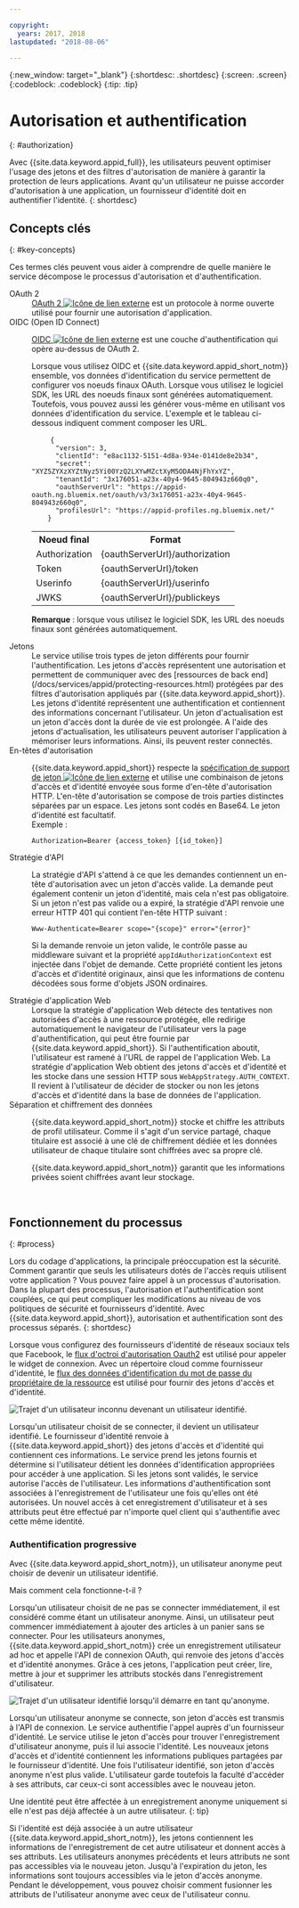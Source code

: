 ```yaml
---

copyright:
  years: 2017, 2018
lastupdated: "2018-08-06"

---
```


{:new_window: target="_blank"}
{:shortdesc: .shortdesc}
{:screen: .screen}
{:codeblock: .codeblock}
{:tip: .tip}

# Autorisation et authentification
{: #authorization}

Avec {{site.data.keyword.appid_full}}, les utilisateurs peuvent optimiser l'usage des jetons et des filtres d'autorisation de manière à garantir la protection de leurs applications. Avant qu'un utilisateur ne puisse accorder d'autorisation à une application, un fournisseur d'identité doit en authentifier l'identité.
{: shortdesc}


## Concepts clés
{: #key-concepts}

Ces termes clés peuvent vous aider à comprendre de quelle manière le service décompose le processus d'autorisation et d'authentification.

<dl>
  <dt>OAuth 2</dt>
    <dd><a href="https://tools.ietf.org/html/rfc6749" target="_blank">OAuth 2 <img src="../../icons/launch-glyph.svg" alt="Icône de lien externe"></a> est un protocole à norme ouverte utilisé pour fournir une autorisation d'application.</dd>
  <dt>OIDC (Open ID Connect)</dt>
    <dd><p><a href="http://openid.net/developers/specs/" target="_blank">OIDC <img src="../../icons/launch-glyph.svg" alt="Icône de lien externe"></a> est une couche d'authentification qui opère au-dessus de OAuth 2.</p>
    <p>Lorsque vous utilisez OIDC et {{site.data.keyword.appid_short_notm}} ensemble, vos données d'identification du service permettent de configurer vos noeuds finaux OAuth. Lorsque vous utilisez le logiciel SDK, les URL des noeuds finaux sont générées automatiquement. Toutefois, vous pouvez aussi les générer vous-même en utilisant vos données d'identification du service. L'exemple et le tableau ci-dessous indiquent comment composer les URL. </p>
    <pre class="codeblock">
    <code>{
      "version": 3,
      "clientId": "e8ac1132-5151-4d8a-934e-0141de8e2b34",
      "secret": "XYZ5ZYXzXYZtNyz5Yi00YzQ2LXYwMZctXyM5ODA4NjFhYxYZ",
      "tenantId": "3x176051-a23x-40y4-9645-804943z660q0",
      "oauthServerUrl": "https://appid-oauth.ng.bluemix.net/oauth/v3/3x176051-a23x-40y4-9645-804943z660q0",
      "profilesUrl": "https://appid-profiles.ng.bluemix.net/"
    }</code></pre>
    <table>
      <tr>
        <th>Noeud final</th>
        <th>Format</th>
      </tr>
      <tr>
        <td>Authorization</td>
        <td>{oauthServerUrl}/authorization</td>
      </tr>
      <tr>
        <td>Token</td>
        <td>{oauthServerUrl}/token</td>
      </tr>
      <tr>
        <td>Userinfo</td>
        <td>{oauthServerUrl}/userinfo</td>
      </tr>
      <tr>
        <td>JWKS</td>
        <td>{oauthServerUrl}/publickeys</td>
      </tr>
    </table>
    <p><strong>Remarque</strong> : lorsque vous utilisez le logiciel SDK, les URL des noeuds finaux sont générées automatiquement. </p></dd>
  <dt>Jetons </dt>
    <dd>Le service utilise trois types de jeton différents pour fournir l'authentification. Les jetons d'accès représentent une autorisation et permettent de communiquer avec des [ressources de back end](/docs/services/appid/protecting-resources.html) protégées par des filtres d'autorisation appliqués par {{site.data.keyword.appid_short}}. Les jetons d'identité représentent une authentification et contiennent des informations concernant l'utilisateur. Un jeton d'actualisation est un jeton d'accès dont la durée de vie est prolongée. A l'aide des jetons d'actualisation, les utilisateurs peuvent autoriser l'application à mémoriser leurs informations. Ainsi, ils peuvent rester connectés.</dd>
  <dt>En-têtes d'autorisation</dt>
    <dd><p>{{site.data.keyword.appid_short}} respecte la <a href="https://tools.ietf.org/html/rfc6750" target="blank">spécification de support de jeton <img src="../../icons/launch-glyph.svg" alt="Icône de lien externe"></a> et utilise une combinaison de jetons d'accès et d'identité envoyée sous forme d'en-tête d'autorisation HTTP. L'en-tête d'autorisation se compose de trois parties distinctes séparées par un espace. Les jetons sont codés en Base64. Le jeton d'identité est facultatif.</br>
    Exemple :</p>
    <pre><code>Authorization=Bearer {access_token} [{id_token}]</pre></code></dd>
  <dt>Stratégie d'API</dt>
    <dd><p>La stratégie d'API s'attend à ce que les demandes contiennent un en-tête d'autorisation avec un jeton d'accès valide. La demande peut également contenir un jeton d'identité, mais cela n'est pas obligatoire. Si un jeton n'est pas valide ou a expiré, la stratégie d'API renvoie une erreur HTTP 401 qui contient l'en-tête HTTP suivant :</p> <pre><code>Www-Authenticate=Bearer scope="{scope}" error="{error}"</code></pre>
    <p>Si la demande renvoie un jeton valide, le contrôle passe au middleware suivant et la propriété <code>appIdAuthorizationContext</code> est injectée dans l'objet de demande. Cette propriété contient les jetons d'accès et d'identité originaux, ainsi que les informations de contenu décodées sous forme d'objets JSON ordinaires.</dd>
  <dt>Stratégie d'application Web</dt>
    <dd>Lorsque la stratégie d'application Web détecte des tentatives non autorisées d'accès à une ressource protégée, elle redirige automatiquement le navigateur de l'utilisateur vers la page d'authentification, qui peut être fournie par {{site.data.keyword.appid_short}}. Si l'authentification aboutit, l'utilisateur est ramené à l'URL de rappel de l'application Web. La stratégie d'application Web obtient des jetons d'accès et d'identité et les stocke dans une session HTTP sous <code>WebAppStrategy.AUTH_CONTEXT</code>. Il revient à l'utilisateur de décider de stocker ou non les jetons d'accès et d'identité dans la base de données de l'application.</dd>
  <dt>Séparation et chiffrement des données</dt>
    <dd><p>{{site.data.keyword.appid_short_notm}} stocke et chiffre les attributs de profil utilisateur. Comme il s'agit d'un service partagé, chaque titulaire est associé à une clé de chiffrement dédiée et les données utilisateur de chaque titulaire sont chiffrées avec sa propre clé.</p>
    <p>{{site.data.keyword.appid_short_notm}} garantit que les informations privées soient chiffrées avant leur stockage.</p></dd>
</dl>

</br>

## Fonctionnement du processus
{: #process}

Lors du codage d'applications, la principale préoccupation est la sécurité. Comment garantir que seuls les utilisateurs dotés de l'accès requis utilisent votre application ? Vous pouvez faire appel à un processus d'autorisation. Dans la plupart des processus, l'autorisation et l'authentification sont couplées, ce qui peut compliquer les modifications au niveau de vos politiques de sécurité et fournisseurs d'identité. Avec {{site.data.keyword.appid_short}}, autorisation et authentification sont des processus séparés.
{: shortdesc}

Lorsque vous configurez des fournisseurs d'identité de réseaux sociaux tels que Facebook, le [flux d'octroi d'autorisation Oauth2](https://oauthlib.readthedocs.io/en/stable/oauth2/grants/authcode.html) est utilisé pour appeler le widget de connexion. Avec un répertoire cloud comme fournisseur d'identité, le [flux des données d'identification du mot de passe du propriétaire de la ressource](https://oauthlib.readthedocs.io/en/stable/oauth2/grants/password.html) est utilisé pour fournir des jetons d'accès et d'identité.

![Trajet d'un utilisateur inconnu devenant un utilisateur identifié.](/images/authenticationtrail.png)

Lorsqu'un utilisateur choisit de se connecter, il devient un utilisateur identifié. Le fournisseur d'identité renvoie à {{site.data.keyword.appid_short}} des jetons d'accès et d'identité qui contiennent ces informations. Le service prend les jetons fournis et détermine si l'utilisateur détient les données d'identification appropriées pour accéder à une application. Si les jetons sont validés, le service autorise l'accès de l'utilisateur. Les informations d'authentification sont associées à l'enregistrement de l'utilisateur une fois qu'elles ont été autorisées. Un nouvel accès à cet enregistrement d'utilisateur et à ses attributs peut être effectué par n'importe quel client qui s'authentifie avec cette même identité.

### Authentification progressive

Avec {{site.data.keyword.appid_short_notm}}, un utilisateur anonyme peut choisir de devenir un utilisateur identifié.

Mais comment cela fonctionne-t-il ?

Lorsqu'un utilisateur choisit de ne pas se connecter immédiatement, il est considéré comme étant un utilisateur anonyme. Ainsi, un utilisateur peut commencer immédiatement à ajouter des articles à un panier sans se connecter. Pour les utilisateurs anonymes, {{site.data.keyword.appid_short_notm}} crée un enregistrement utilisateur ad hoc et appelle l'API de connexion OAuth, qui renvoie des jetons d'accès et d'identité anonymes. Grâce à ces jetons, l'application peut créer, lire, mettre
à jour et supprimer les attributs stockés dans l'enregistrement
d'utilisateur.

![Trajet d'un utilisateur identifié lorsqu'il démarre en tant qu'anonyme.](/images/anon-authenticationtrail.png)

Lorsqu'un utilisateur anonyme se connecte, son jeton d'accès est transmis à l'API de connexion. Le service authentifie l'appel auprès d'un fournisseur d'identité. Le service utilise le jeton d'accès pour trouver l'enregistrement d'utilisateur anonyme, puis il lui associe l'identité. Les nouveaux jetons d'accès et d'identité contiennent les informations publiques partagées par le fournisseur d'identité. Une fois l'utilisateur identifié, son jeton d'accès anonyme n'est plus valide. L'utilisateur garde toutefois la faculté d'accéder à ses attributs, car ceux-ci sont accessibles avec le nouveau jeton.

Une identité peut être affectée à un enregistrement anonyme uniquement si elle n'est pas déjà affectée à un autre utilisateur.
{: tip}

Si l'identité est déjà associée à un autre utilisateur {{site.data.keyword.appid_short_notm}}, les jetons contiennent les informations de l'enregistrement de cet autre utilisateur et donnent accès à ses attributs. Les utilisateurs anonymes précédents et leurs attributs ne sont pas
accessibles via le nouveau jeton. Jusqu'à l'expiration du jeton, les informations sont toujours accessibles via le jeton d'accès anonyme. Pendant le développement,
vous pouvez choisir comment fusionner les attributs de l'utilisateur anonyme avec ceux de l'utilisateur
connu.
